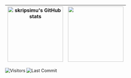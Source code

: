 

<!--
**skripsimu/skripsimu** is a ✨ _special_ ✨ repository because its `README.md` (this file) appears on your GitHub profile.

Here are some ideas to get you started:

- 🔭 I’m currently working on ...
- 🌱 I’m currently learning ...
- 👯 I’m looking to collaborate on ...
- 🤔 I’m looking for help with ...
- 💬 Ask me about ...
- 📫 How to reach me: ...
- 😄 Pronouns: ...
- ⚡ Fun fact: ...
--> 
| <a href="https://github.com/skripsimu/github-readme-stats"><img height="180em"  align="center" src="https://github-readme-stats.vercel.app/api?username=skripsimu&show_icons=true&include_all_commits=true&theme=graywhite&hide_border=true" alt="skripsimu's GitHub stats" /></a> | <a href="https://github.com/skripsimu/github-readme-stats"><img height="180em"  align="center" src="https://github-readme-stats.vercel.app/api/top-langs/?username=skripsimu&layout=compact&theme=graywhite&hide_border=true" /></a> |
| ------------- | ------------- |

<a><img alt="Visitors" src="https://komarev.com/ghpvc/?username=skripsimu&style=flat&labelColor=black&logo=github&label=PROFILE+VIEWS&color=0e75b6"/></a>
<a><img alt="Last Commit" src="https://img.shields.io/github/last-commit/skripsimu/skripsimu?logo=markdown&label=LAST+UPDATE&color=0e75b6&style=flat"></a>
